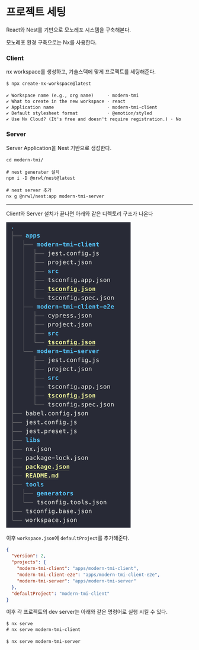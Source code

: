 # 프로젝트 세팅

React와 Nest를 기반으로 모노레포 시스템을 구축해본다.

모노레포 환경 구축으로는 Nx를 사용한다.

### Client

nx workspace를 생성하고, 기술스택에 맞게 프로젝트를 세팅해준다.

```
$ npx create-nx-workspace@latest

✔ Workspace name (e.g., org name)     · modern-tmi
✔ What to create in the new workspace · react
✔ Application name                    · modern-tmi-client
✔ Default stylesheet format           · @emotion/styled
✔ Use Nx Cloud? (It's free and doesn't require registration.) · No
```


### Server

Server Application을 Nest 기반으로 생성한다.

```shell
cd modern-tmi/

# nest generater 설치
npm i -D @nrwl/nest@latest

# nest server 추가
nx g @nrwl/nest:app modern-tmi-server
```

---

Client와 Server 설치가 끝나면 아래와 같은 디렉토리 구조가 나온다

![project-tree](../images/project-tree.png)

이후 `workspace.json`에 `defaultProject`를 추가해준다.

```json
{
  "version": 2,
  "projects": {
    "modern-tmi-client": "apps/modern-tmi-client",
    "modern-tmi-client-e2e": "apps/modern-tmi-client-e2e",
    "modern-tmi-server": "apps/modern-tmi-server"
  },
  "defaultProject": "modern-tmi-client"
}
```

이후 각 프로젝트의 dev server는 아래와 같은 명령어로 실행 시킬 수 있다.
```shell
$ nx serve
# nx serve modern-tmi-client

$ nx serve modern-tmi-server
```
